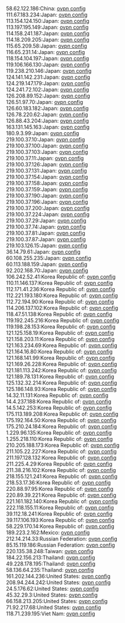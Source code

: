 58.62.122.186:China: [ovpn config](vpn/58_62_122_186.ovpn)  
111.67.183.234:Japan: [ovpn config](vpn/111_67_183_234.ovpn)  
113.154.124.150:Japan: [ovpn config](vpn/113_154_124_150.ovpn)  
113.197.195.149:Japan: [ovpn config](vpn/113_197_195_149.ovpn)  
114.158.241.187:Japan: [ovpn config](vpn/114_158_241_187.ovpn)  
114.18.209.205:Japan: [ovpn config](vpn/114_18_209_205.ovpn)  
115.65.209.58:Japan: [ovpn config](vpn/115_65_209_58.ovpn)  
116.65.231.14:Japan: [ovpn config](vpn/116_65_231_14.ovpn)  
118.154.104.197:Japan: [ovpn config](vpn/118_154_104_197.ovpn)  
119.106.166.130:Japan: [ovpn config](vpn/119_106_166_130.ovpn)  
119.238.210.146:Japan: [ovpn config](vpn/119_238_210_146.ovpn)  
124.141.142.231:Japan: [ovpn config](vpn/124_141_142_231.ovpn)  
124.219.147.179:Japan: [ovpn config](vpn/124_219_147_179.ovpn)  
124.241.72.102:Japan: [ovpn config](vpn/124_241_72_102.ovpn)  
126.208.89.152:Japan: [ovpn config](vpn/126_208_89_152.ovpn)  
126.51.97.70:Japan: [ovpn config](vpn/126_51_97_70.ovpn)  
126.60.183.182:Japan: [ovpn config](vpn/126_60_183_182.ovpn)  
126.78.220.62:Japan: [ovpn config](vpn/126_78_220_62.ovpn)  
126.88.43.204:Japan: [ovpn config](vpn/126_88_43_204.ovpn)  
163.131.145.163:Japan: [ovpn config](vpn/163_131_145_163.ovpn)  
180.9.3.99:Japan: [ovpn config](vpn/180_9_3_99.ovpn)  
219.100.37.10:Japan: [ovpn config](vpn/219_100_37_10.ovpn)  
219.100.37.100:Japan: [ovpn config](vpn/219_100_37_100.ovpn)  
219.100.37.103:Japan: [ovpn config](vpn/219_100_37_103.ovpn)  
219.100.37.11:Japan: [ovpn config](vpn/219_100_37_11.ovpn)  
219.100.37.126:Japan: [ovpn config](vpn/219_100_37_126.ovpn)  
219.100.37.131:Japan: [ovpn config](vpn/219_100_37_131.ovpn)  
219.100.37.154:Japan: [ovpn config](vpn/219_100_37_154.ovpn)  
219.100.37.158:Japan: [ovpn config](vpn/219_100_37_158.ovpn)  
219.100.37.159:Japan: [ovpn config](vpn/219_100_37_159.ovpn)  
219.100.37.190:Japan: [ovpn config](vpn/219_100_37_190.ovpn)  
219.100.37.196:Japan: [ovpn config](vpn/219_100_37_196.ovpn)  
219.100.37.200:Japan: [ovpn config](vpn/219_100_37_200.ovpn)  
219.100.37.224:Japan: [ovpn config](vpn/219_100_37_224.ovpn)  
219.100.37.29:Japan: [ovpn config](vpn/219_100_37_29.ovpn)  
219.100.37.74:Japan: [ovpn config](vpn/219_100_37_74.ovpn)  
219.100.37.81:Japan: [ovpn config](vpn/219_100_37_81.ovpn)  
219.100.37.87:Japan: [ovpn config](vpn/219_100_37_87.ovpn)  
219.103.126.15:Japan: [ovpn config](vpn/219_103_126_15.ovpn)  
36.14.79.61:Japan: [ovpn config](vpn/36_14_79_61.ovpn)  
60.108.255.235:Japan: [ovpn config](vpn/60_108_255_235.ovpn)  
60.113.188.159:Japan: [ovpn config](vpn/60_113_188_159.ovpn)  
92.202.168.70:Japan: [ovpn config](vpn/92_202_168_70.ovpn)  
106.242.52.41:Korea Republic of: [ovpn config](vpn/106_242_52_41.ovpn)  
110.11.146.137:Korea Republic of: [ovpn config](vpn/110_11_146_137.ovpn)  
112.171.41.236:Korea Republic of: [ovpn config](vpn/112_171_41_236.ovpn)  
112.221.193.180:Korea Republic of: [ovpn config](vpn/112_221_193_180.ovpn)  
112.72.194.90:Korea Republic of: [ovpn config](vpn/112_72_194_90.ovpn)  
114.206.137.102:Korea Republic of: [ovpn config](vpn/114_206_137_102.ovpn)  
118.47.51.138:Korea Republic of: [ovpn config](vpn/118_47_51_138.ovpn)  
119.192.245.216:Korea Republic of: [ovpn config](vpn/119_192_245_216.ovpn)  
119.198.28.153:Korea Republic of: [ovpn config](vpn/119_198_28_153.ovpn)  
121.125.158.19:Korea Republic of: [ovpn config](vpn/121_125_158_19.ovpn)  
121.158.203.11:Korea Republic of: [ovpn config](vpn/121_158_203_11.ovpn)  
121.163.234.69:Korea Republic of: [ovpn config](vpn/121_163_234_69.ovpn)  
121.164.16.80:Korea Republic of: [ovpn config](vpn/121_164_16_80.ovpn)  
121.168.141.99:Korea Republic of: [ovpn config](vpn/121_168_141_99.ovpn)  
121.169.26.228:Korea Republic of: [ovpn config](vpn/121_169_26_228.ovpn)  
121.181.113.242:Korea Republic of: [ovpn config](vpn/121_181_113_242.ovpn)  
121.189.78.131:Korea Republic of: [ovpn config](vpn/121_189_78_131.ovpn)  
125.132.32.214:Korea Republic of: [ovpn config](vpn/125_132_32_214.ovpn)  
125.186.148.93:Korea Republic of: [ovpn config](vpn/125_186_148_93.ovpn)  
14.32.11.131:Korea Republic of: [ovpn config](vpn/14_32_11_131.ovpn)  
14.4.237.188:Korea Republic of: [ovpn config](vpn/14_4_237_188.ovpn)  
14.5.142.253:Korea Republic of: [ovpn config](vpn/14_5_142_253.ovpn)  
175.113.189.208:Korea Republic of: [ovpn config](vpn/175_113_189_208.ovpn)  
175.192.164.50:Korea Republic of: [ovpn config](vpn/175_192_164_50.ovpn)  
175.210.24.184:Korea Republic of: [ovpn config](vpn/175_210_24_184.ovpn)  
1.229.96.135:Korea Republic of: [ovpn config](vpn/1_229_96_135.ovpn)  
1.255.218.110:Korea Republic of: [ovpn config](vpn/1_255_218_110.ovpn)  
210.205.188.173:Korea Republic of: [ovpn config](vpn/210_205_188_173.ovpn)  
211.105.22.227:Korea Republic of: [ovpn config](vpn/211_105_22_227.ovpn)  
211.197.128.132:Korea Republic of: [ovpn config](vpn/211_197_128_132.ovpn)  
211.225.4.29:Korea Republic of: [ovpn config](vpn/211_225_4_29.ovpn)  
211.38.216.102:Korea Republic of: [ovpn config](vpn/211_38_216_102.ovpn)  
218.155.121.241:Korea Republic of: [ovpn config](vpn/218_155_121_241.ovpn)  
218.53.17.36:Korea Republic of: [ovpn config](vpn/218_53_17_36.ovpn)  
220.88.97.95:Korea Republic of: [ovpn config](vpn/220_88_97_95.ovpn)  
220.89.39.221:Korea Republic of: [ovpn config](vpn/220_89_39_221.ovpn)  
221.161.182.140:Korea Republic of: [ovpn config](vpn/221_161_182_140.ovpn)  
222.118.155.11:Korea Republic of: [ovpn config](vpn/222_118_155_11.ovpn)  
39.112.18.241:Korea Republic of: [ovpn config](vpn/39_112_18_241.ovpn)  
39.117.106.193:Korea Republic of: [ovpn config](vpn/39_117_106_193.ovpn)  
58.229.170.14:Korea Republic of: [ovpn config](vpn/58_229_170_14.ovpn)  
189.223.2.162:Mexico: [ovpn config](vpn/189_223_2_162.ovpn)  
212.14.214.33:Russian Federation: [ovpn config](vpn/212_14_214_33.ovpn)  
85.15.119.186:Russian Federation: [ovpn config](vpn/85_15_119_186.ovpn)  
220.135.38.248:Taiwan: [ovpn config](vpn/220_135_38_248.ovpn)  
184.22.156.213:Thailand: [ovpn config](vpn/184_22_156_213.ovpn)  
49.228.178.195:Thailand: [ovpn config](vpn/49_228_178_195.ovpn)  
58.136.64.235:Thailand: [ovpn config](vpn/58_136_64_235.ovpn)  
161.202.144.236:United States: [ovpn config](vpn/161_202_144_236.ovpn)  
208.94.244.242:United States: [ovpn config](vpn/208_94_244_242.ovpn)  
24.5.176.62:United States: [ovpn config](vpn/24_5_176_62.ovpn)  
45.32.29.3:United States: [ovpn config](vpn/45_32_29_3.ovpn)  
66.158.213.205:United States: [ovpn config](vpn/66_158_213_205.ovpn)  
71.92.217.68:United States: [ovpn config](vpn/71_92_217_68.ovpn)  
118.71.239.195:Viet Nam: [ovpn config](vpn/118_71_239_195.ovpn)  
